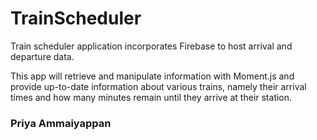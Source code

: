 # TrainScheduler

 Train scheduler application incorporates Firebase to host arrival and departure data.

 This app will retrieve and manipulate information with Moment.js and provide up-to-date information about various trains, namely their arrival times and how many minutes remain until they arrive at their station.


 ### Priya Ammaiyappan


